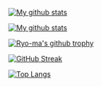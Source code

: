 [![My github stats](https://github-readme-stats.vercel.app/api?username=iantal&show_icons=true&theme=synthwave&include_all_commits=true)](https://github.com/anuraghazra/github-readme-stats)

[![My github stats](https://github-readme-stats.vercel.app/api?username=iantal&show_icons=true&theme=synthwave&include_all_commits=false&hide=stars,prs,issues,contribs&hide_rank=true&hide_title=true)](https://github.com/anuraghazra/github-readme-stats)

[![Ryo-ma's github trophy](https://github-profile-trophy.vercel.app/?username=iantal&row=1&theme=synthwave)](https://github.com/ryo-ma/github-profile-trophy)

[![GitHub Streak](https://github-readme-streak-stats.herokuapp.com?user=iantal&theme=synthwave)](https://git.io/streak-stats) 

[![Top Langs](https://github-readme-stats.vercel.app/api/top-langs/?username=iantal&layout=compact)](https://github.com/anuraghazra/github-readme-stats)

<!--
**iantal/iantal** is a ✨ _special_ ✨ repository because its `README.md` (this file) appears on your GitHub profile.

Here are some ideas to get you started:

- 🔭 I’m currently working on ...
- 🌱 I’m currently learning ...
- 👯 I’m looking to collaborate on ...
- 🤔 I’m looking for help with ...
- 💬 Ask me about ...
- 📫 How to reach me: ...
- 😄 Pronouns: ...
- ⚡ Fun fact: ...
-->

